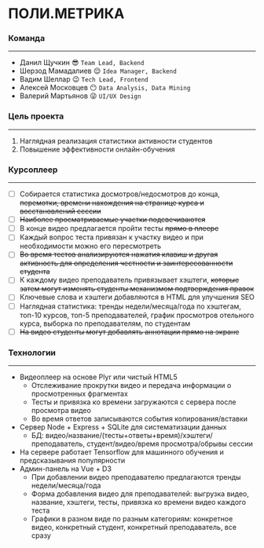 # ПОЛИ.МЕТРИКА

### Команда
***
* Данил Щучкин :sunglasses: `Team Lead, Backend`
* Шерзод Мамадалиев :relieved: `Idea Manager, Backend`
* Вадим Шеллар :wink: `Tech Lead, Frontend`
* Алексей Московцев :no_mouth: `Data Analysis, Data Mining`
* Валерий Мартьянов :stuck_out_tongue_winking_eye: `UI/UX Design`
### Цель проекта
***
1. Наглядная реализация статистики активности студентов
2. Повышение эффективности онлайн-обучения
### Курсоплеер
***
- [ ] Собирается статистика досмотров/недосмотров до конца, ~~перемотки, времени нахождения на странице курса и восстановлений сессии~~
- [ ] ~~Наиболее просматриваемые участки подсвечиваются~~
- [ ] В конце видео предлагается пройти тесты ~~прямо в плеере~~
- [ ] Каждый вопрос теста привязан к участку видео и при необходимости можно его пересмотреть
- [ ] ~~Во время тестов анализируются нажатия клавиш и другая активность для определения честности и заинтересованности студента~~
- [ ] К каждому видео преподаватель привязывает хэштеги, ~~которые затем могут изменять студенты механизмом подтверждения правок~~
- [ ] Ключевые слова и хэштеги добавляются в HTML для улучшения SEO
- [ ] Наглядная статистика: тренды недели/месяца/года по хэштегам, топ-10 курсов, топ-5 преподавателей, график просмотров отельного курса, выборка по преподавателям, по студентам
- [ ] ~~На видео студенты могут добавлять аннотации прямо на экране~~
### Технологии
***
* Видеоплеер на основе Plyr или чистый HTML5
  * Отслеживание прокрутки видео и передача информации о просмотренных фрагментах
  * Тесты и привязка ко времени загружаются с сервера после просмотра видео
  * Во время ответов записываются события копирования/вставки
* Сервер Node + Express + SQLite для систематизации данных
  * БД: видео/название/(тесты+ответы+время)/хэштеги/преподаватель, студент/видео/время просмотра/обрывы сессии
* На сервере работает Tensorflow для машинного обучения и предсказывания популярности
* Админ-панель на Vue + D3
  * При добавлении видео преподавателю предлагаются тренды недели/месяца/года
  * Форма добавления видео для преподавателей: выгрузка видео, название, хэштеги, тесты, привязка ко времени видео каждого теста
  * Графики в разном виде по разным категориям: конкретное видео, конкретный студент, конкретный преподаватель, все сразу
